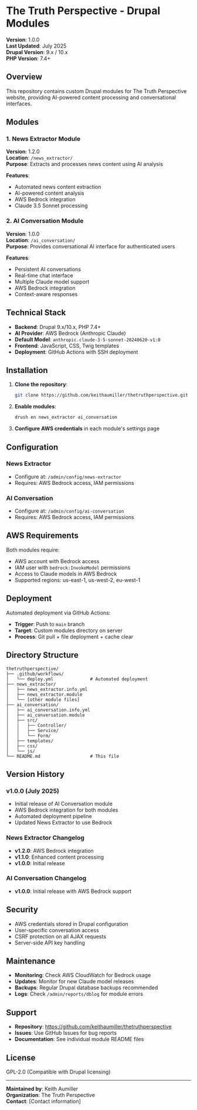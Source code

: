 # The Truth Perspective - Drupal Modules

**Version**: 1.0.0  
**Last Updated**: July 2025  
**Drupal Version**: 9.x / 10.x  
**PHP Version**: 7.4+  

## Overview

This repository contains custom Drupal modules for The Truth Perspective website, providing AI-powered content processing and conversational interfaces.

## Modules

### 1. News Extractor Module
**Version**: 1.2.0  
**Location**: `/news_extractor/`  
**Purpose**: Extracts and processes news content using AI analysis

**Features**:
- Automated news content extraction
- AI-powered content analysis
- AWS Bedrock integration
- Claude 3.5 Sonnet processing

### 2. AI Conversation Module  
**Version**: 1.0.0  
**Location**: `/ai_conversation/`  
**Purpose**: Provides conversational AI interface for authenticated users

**Features**:
- Persistent AI conversations
- Real-time chat interface
- Multiple Claude model support
- AWS Bedrock integration
- Context-aware responses

## Technical Stack

- **Backend**: Drupal 9.x/10.x, PHP 7.4+
- **AI Provider**: AWS Bedrock (Anthropic Claude)
- **Default Model**: `anthropic.claude-3-5-sonnet-20240620-v1:0`
- **Frontend**: JavaScript, CSS, Twig templates
- **Deployment**: GitHub Actions with SSH deployment

## Installation

1. **Clone the repository**:
   ```bash
   git clone https://github.com/keithaumiller/thetruthperspective.git
   ```

2. **Enable modules**:
   ```bash
   drush en news_extractor ai_conversation
   ```

3. **Configure AWS credentials** in each module's settings page

## Configuration

### News Extractor
- Configure at: `/admin/config/news-extractor`
- Requires: AWS Bedrock access, IAM permissions

### AI Conversation
- Configure at: `/admin/config/ai-conversation`
- Requires: AWS Bedrock access, IAM permissions

## AWS Requirements

Both modules require:
- AWS account with Bedrock access
- IAM user with `bedrock:InvokeModel` permissions
- Access to Claude models in AWS Bedrock
- Supported regions: us-east-1, us-west-2, eu-west-1

## Deployment

Automated deployment via GitHub Actions:
- **Trigger**: Push to `main` branch
- **Target**: Custom modules directory on server
- **Process**: Git pull + file deployment + cache clear

## Directory Structure

```
thetruthperspective/
├── .github/workflows/
│   └── deploy.yml              # Automated deployment
├── news_extractor/
│   ├── news_extractor.info.yml
│   ├── news_extractor.module
│   └── [other module files]
├── ai_conversation/
│   ├── ai_conversation.info.yml
│   ├── ai_conversation.module
│   ├── src/
│   │   ├── Controller/
│   │   ├── Service/
│   │   └── Form/
│   ├── templates/
│   ├── css/
│   └── js/
└── README.md                   # This file
```

## Version History

### v1.0.0 (July 2025)
- Initial release of AI Conversation module
- AWS Bedrock integration for both modules
- Automated deployment pipeline
- Updated News Extractor to use Bedrock

### News Extractor Changelog
- **v1.2.0**: AWS Bedrock integration
- **v1.1.0**: Enhanced content processing
- **v1.0.0**: Initial release

### AI Conversation Changelog
- **v1.0.0**: Initial release with AWS Bedrock support

## Security

- AWS credentials stored in Drupal configuration
- User-specific conversation access
- CSRF protection on all AJAX requests
- Server-side API key handling

## Maintenance

- **Monitoring**: Check AWS CloudWatch for Bedrock usage
- **Updates**: Monitor for new Claude model releases
- **Backups**: Regular Drupal database backups recommended
- **Logs**: Check `/admin/reports/dblog` for module errors

## Support

- **Repository**: https://github.com/keithaumiller/thetruthperspective
- **Issues**: Use GitHub Issues for bug reports
- **Documentation**: See individual module README files

## License

GPL-2.0 (Compatible with Drupal licensing)

---

**Maintained by**: Keith Aumiller  
**Organization**: The Truth Perspective  
**Contact**: [Contact information]
